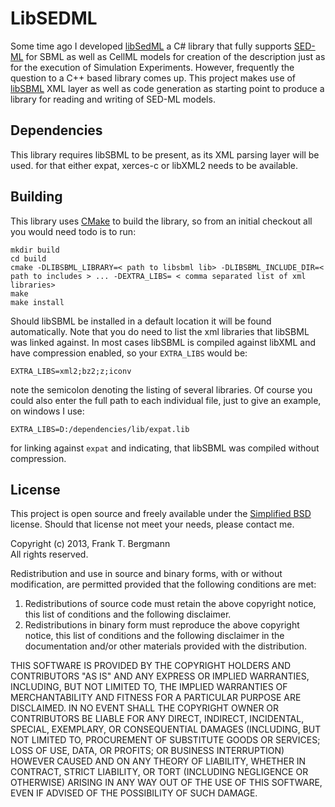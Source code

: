 # LibSEDML
Some time ago I developed [libSedML](http://libsedml.sf.net) a C# library that fully supports [SED-ML](http://sed-ml.org) for SBML as well as CellML models for creation of the description just as for the execution of Simulation Experiments. However, frequently the question to a C++ based library comes up. This project makes use of [libSBML](http://sbml.org/Software/libSBML) XML layer as well as code generation as starting point to produce a library for reading and writing of SED-ML models. 

## Dependencies
This library requires libSBML to be present, as its XML parsing layer will be used. for that either expat, xerces-c or libXML2 needs to be available. 

## Building 
This library uses [CMake](http://cmake.org) to build the library, so from an initial checkout all you would need todo is to run: 


    mkdir build  
    cd build
    cmake -DLIBSBML_LIBRARY=< path to libsbml lib> -DLIBSBML_INCLUDE_DIR=< path to includes > ... -DEXTRA_LIBS= < comma separated list of xml libraries> 
    make  
    make install
    
Should libSBML be installed in a default location it will be found automatically. Note that you do need to list the xml libraries that libSBML was linked against. In most cases libSBML is compiled against libXML and have compression enabled, so your `EXTRA_LIBS` would be:

	EXTRA_LIBS=xml2;bz2;z;iconv

note the semicolon denoting the listing of several libraries. Of course you could also enter the full path to each individual file, just to give an example, on windows I use: 

	EXTRA_LIBS=D:/dependencies/lib/expat.lib

for linking against `expat` and indicating, that libSBML was compiled without compression.

## License 
This project is open source and freely available under the [Simplified BSD](http://opensource.org/licenses/BSD-2-Clause) license. Should that license not meet your needs, please contact me. 


Copyright (c) 2013, Frank T. Bergmann  
All rights reserved.

Redistribution and use in source and binary forms, with or without
modification, are permitted provided that the following conditions are met: 

1. Redistributions of source code must retain the above copyright notice, this
   list of conditions and the following disclaimer. 
2. Redistributions in binary form must reproduce the above copyright notice,
   this list of conditions and the following disclaimer in the documentation
   and/or other materials provided with the distribution. 

THIS SOFTWARE IS PROVIDED BY THE COPYRIGHT HOLDERS AND CONTRIBUTORS "AS IS" AND
ANY EXPRESS OR IMPLIED WARRANTIES, INCLUDING, BUT NOT LIMITED TO, THE IMPLIED
WARRANTIES OF MERCHANTABILITY AND FITNESS FOR A PARTICULAR PURPOSE ARE
DISCLAIMED. IN NO EVENT SHALL THE COPYRIGHT OWNER OR CONTRIBUTORS BE LIABLE FOR
ANY DIRECT, INDIRECT, INCIDENTAL, SPECIAL, EXEMPLARY, OR CONSEQUENTIAL DAMAGES
(INCLUDING, BUT NOT LIMITED TO, PROCUREMENT OF SUBSTITUTE GOODS OR SERVICES;
LOSS OF USE, DATA, OR PROFITS; OR BUSINESS INTERRUPTION) HOWEVER CAUSED AND
ON ANY THEORY OF LIABILITY, WHETHER IN CONTRACT, STRICT LIABILITY, OR TORT
(INCLUDING NEGLIGENCE OR OTHERWISE) ARISING IN ANY WAY OUT OF THE USE OF THIS
SOFTWARE, EVEN IF ADVISED OF THE POSSIBILITY OF SUCH DAMAGE.
